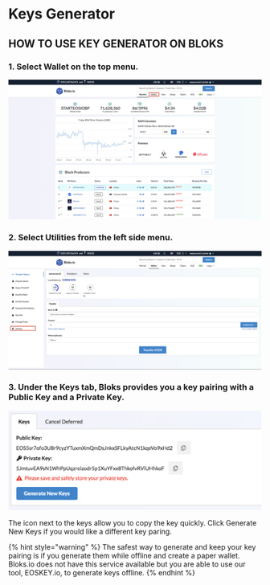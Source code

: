 # Keys Generator

## HOW TO USE KEY GENERATOR ON BLOKS

### 1. Select **Wallet** on the top menu.

![](<../.gitbook/assets/image (206).png>)

### 2. Select Utilities from the left side menu.

![](<../.gitbook/assets/image (141).png>)

### 3. Under the Keys tab, Bloks provides you a key pairing with a Public Key and a Private Key.&#x20;

![](<../.gitbook/assets/image (16).png>)

The icon next to the keys allow you to copy the key quickly. Click Generate New Keys if you would like a different key paring.&#x20;

{% hint style="warning" %}
The safest way to generate and keep your key pairing is if you generate them while offline and create a paper wallet. Bloks.io does not have this service available but you are able to use our tool, EOSKEY.io, to generate keys offline.
{% endhint %}
